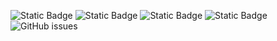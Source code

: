![Static Badge](https://img.shields.io/badge/blacklists-60-000000) ![Static Badge](https://img.shields.io/badge/blacklisted-2797136-cc0000) ![Static Badge](https://img.shields.io/badge/whitelisted-2245-00CC00) ![Static Badge](https://img.shields.io/badge/streaming_blacklist-28107-000000) ![GitHub issues](https://img.shields.io/github/issues/fabriziosalmi/blacklists)
